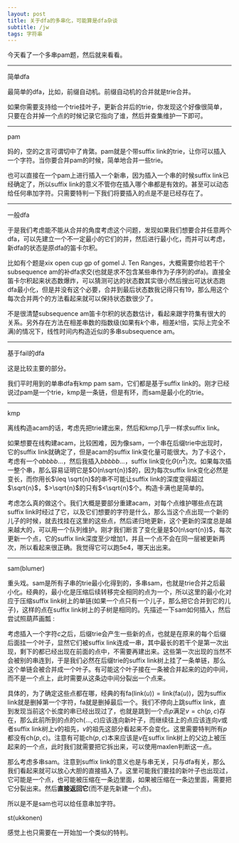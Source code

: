 ```yaml
---
layout: post
title: 关于dfa的多串化，可能算是dfa杂谈
subtitle: /jw
tags: 字符串
---
```


今天看了一个多串pam题，然后就来看看。

-----

简单dfa

最简单的dfa，比如，前缀自动机。前缀自动机的合并就是trie合并。

如果你需要支持给一个trie挂叶子，更新合并后的trie，你发现这个好像很简单，只要在合并掉一个点的时候记录它指向了谁，然后并查集维护一下即可。

-----

pam

妈的，空的之言可谓切中了肯綮。pam就是个带suffix link的trie，让你可以插入一个字符。当你要合并pam的时候，简单地合并一些trie。

也可以直接在一个pam上进行插入一个新串，因为插入一个串的时候suffix link已经确定了，所以suffix link的意义不管你在插入哪个串都是有效的。甚至可以动态给任何串加字符。只需要特判一下我们将要插入的点是不是已经存在了。

-----

一般dfa

于是我们考虑能不能从合并的角度考虑这个问题，发现如果我们想要合并任意两个dfa，可以先建立一个不一定最小的它们的并，然后进行最小化，而并可以考虑，新dfa的状态是原dfa的笛卡尔积。

比如有个题是xix open cup gp of gomel J. Ten Ranges，大概需要你给若干个subsequence am的补dfa求交(也就是求不包含某些串作为子序列的dfa)。直接全笛卡尔积起来状态数爆炸，可以猜测可达的状态数其实很小然后搜出可达状态跑dfa最小化，但是并没有这个必要，合并到最后状态数我记得只有$19$，那么用这个每次合并两个的方法看起来就可以保持状态数很少了。

不是很清楚subsequence am笛卡尔积的状态数估计，看起来跟字符集有很大的关系。另外存在方法在相差串数的指数级(如果有$k$个串，相差$k!$倍，实际上完全不满)的情况下，线性时间内构造近似的多串subsequence am。

-----

基于fail的dfa

这是比较主要的部分。

我们平时用到的单串dfa有kmp pam sam，它们都是基于suffix link的。刚才已经说过pam是一个trie，kmp是一条链，但是有环，而sam是最小化的trie。

-----

kmp

离线构造acam的话，考虑先把trie建出来，然后和kmp几乎一样求suffix link。

如果想要在线构建acam，比较困难，因为像sam，一个串在后缀trie中出现时，它的suffix link就确定了，但是acam的suffix link变化量可能很大。为了卡这个，考虑有一个$abbbb...$，然后我插入$bbbbb...$，suffix link变化$\Theta(n^2)$次。如果每次插一整个串，那么容易证明它是$O(n\sqrt{n})$的，因为每次suffix link变化必然是变长，而你用长$\leq \sqrt{n}$的串不可能让suffix link的深度变得超过$\sqrt{n}$，$>\sqrt{n}$的只有$<\sqrt{n}$个。构造卡满也是简单的。

考虑怎么真的做这个。我们大概是要部分重建acam，对每个点维护哪些点在跳suffix link时经过了它，以及它们想要的字符是什么，那么当这个点出现一个新的儿子的时候，就去找挂在这里的这些点，然后递归地更新，这个更新的深度总是越来越大的，可以用一个队列维护。刚才我们断言了变化量是$O(n\sqrt{n})$，每次更新一个点，它的suffix link深度至少增加$1$，并且一个点不会在同一层被更新两次，所以看起来很正确。我觉得它可以跑5e4，哪天出出来。

-----

sam(blumer)

重头戏。sam是所有子串的trie最小化得到的，多串sam，也就是trie合并之后最小化。经典的，最小化是压缩后续转移完全相同的点为一个，所以这里的最小化对应于压缩suffix link树上的单链(如果一个点只有一个儿子，那么把它合并到它的儿子)，这样的点在suffix link树上的子树是相同的。先描述一下sam如何插入，然后尝试照葫芦画瓢 : 

考虑插入一个字符$c$之后，后缀trie会产生一些新的点，也就是在原来的每个后缀后面挂一个叶子，显然它们被suffix link连成一串，其中最长的若干个是第一次出现，剩下的都已经出现在前面的点中，不需要再建出来。这些第一次出现的当然不会被别的串连到，于是我们必然在后缀trie的suffix link树上挂了一条单链，那么这个单链会被合并成一个叶子。有可能这个叶子接在一条被合并起来的边的中间，而不是一个点上，此时需要从这条边中间分裂出一个点来。

具体的，为了确定这些点都在哪，经典的有$\mathrm{fa}(\mathrm{link}(u))=\mathrm{link}(\mathrm{fa}(u))$，因为suffix link就是删掉第一个字符，fa就是删掉最后一个。我们不停向上跳suffix link，直到发现当前这个长度的串已经出现过了，也就是跳到一个点$p$满足$v=\mathrm{ch}(p,c)$存在，那么此前所到的点的$\mathrm{ch}(...,c)$应该连向新叶子，而继续往上的点应该连向$v$或者suffix link树上$v$的祖先，$v$的祖先这部分看起来不会变化。这里需要特判所有$p$都没有$\mathrm{ch}(p,c)$。注意有可能$\mathrm{ch}(p,c)$本来应该是$v$在suffix link树上的父边上被压起来的一个点，此时我们就需要把它拆出来，可以使用$\mathrm{maxlen}$判断这一点。

那么考虑多串sam。注意到suffix link的意义也是与串无关，只与dfa有关，那么我们看起来就可以放心大胆的直接插入了。这里可能我们要挂的新叶子也出现过，它可能是一个点，也可能被压缩在一条边里面，如果被压缩在一条边里面，需要把它分裂出来。然后**直接返回它**(而不是先新建一个点)。

所以是不是sam也可以给任意串加字符。

st(ukkonen)

感觉上也只需要在一开始加一个类似的特判。